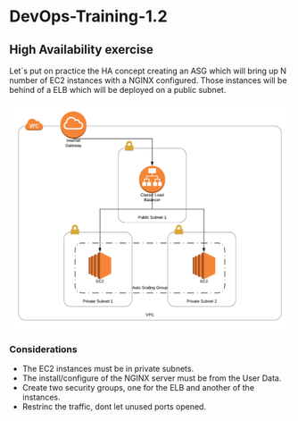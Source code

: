 # DevOps-Training-1.2
## High Availability exercise

Let`s put on practice the HA concept creating an ASG which will bring up N number of EC2 instances with a NGINX configured. Those instances will be behind of a ELB which will be deployed on a public subnet.


![elb](https://raw.githubusercontent.com/AbelGuti/DevOps-Training-1.2/master/images/elb.png)


### Considerations
 * The EC2 instances must be in private subnets.
 * The install/configure of the NGINX server must be from the User Data.
 * Create two security groups, one for the ELB and another of the instances.
 * Restrinc the traffic, dont let unused ports opened.
